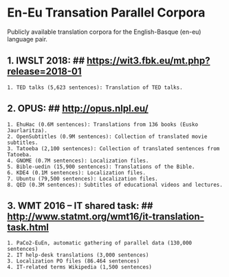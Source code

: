 # En-Eu Transation Parallel Corpora

Publicly available translation corpora for the English-Basque (en-eu) language pair.


## 1. IWSLT 2018: ## https://wit3.fbk.eu/mt.php?release=2018-01
    1. TED talks (5,623 sentences): Translation of TED talks.
 
## 2. OPUS: ## http://opus.nlpl.eu/
    1. EhuHac (0.6M sentences): Translations from 136 books (Eusko Jaurlaritza).
    2. OpenSubtitles (0.9M sentences): Collection of translated movie subtitles.
    3. Tatoeba (2,100 sentences): Collection of translated sentences from Tatoeba.
    4. GNOME (0.7M sentences): Localization files.
    5. Bible-uedin (15,900 sentences): Translations of the Bible.
    6. KDE4 (0.1M sentences): Localization files.
    7. Ubuntu (79,500 sentences): Localization files.
    8. QED (0.3M sentences): Subtitles of educational videos and lectures.
 
## 3. WMT 2016 – IT shared task: ##  http://www.statmt.org/wmt16/it-translation-task.html
    1. PaCo2-EuEn, automatic gathering of parallel data (130,000 sentences)
    2. IT help-desk translations (3,000 sentences)
    3. Localization PO files (86.464 sentences)
    4. IT-related terms Wikipedia (1,500 sentences)
